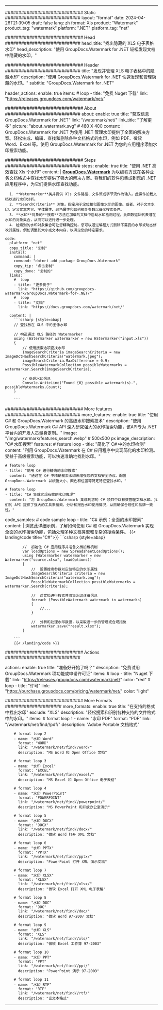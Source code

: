 
---
############################# Static ############################
layout: "format"
date:  2024-04-26T21:39:05
draft: false
lang: zh
format: Xls
product: "Watermark"
product_tag: "watermark"
platform: ".NET"
platform_tag: "net"

############################# Head ############################
head_title: "找出隐藏的 XLS 电子表格水印"
head_description: "使用 GroupDocs.Watermark for .NET 轻松发现文档中隐藏的水印。"

############################# Header ############################
title: "发现并管理 XLS 电子表格中的隐藏水印" 
description: "使用 GroupDocs.Watermark for .NET 快速发现和管理隐藏的水印。"
subtitle: "GroupDocs.Watermark for .NET" 

header_actions:
  enable: true
  items:
    #  loop
    - title: "免费 Nuget 下载"
      link: "https://releases.groupdocs.com/watermark/net/"
      
############################# About ############################
about:
    enable: true
    title: "获取信息 GroupDocs.Watermark for .NET"
    link: "/watermark/net/"
    link_title: "了解更多"
    picture: "about_watermark.svg" # 480 X 400
    content: |
       GroupDocs.Watermark for .NET 为使用 .NET 管理水印提供了全面的解决方案。轻松生成、编辑、查找和删除各种文档格式的水印，例如 PDF、微软 Word、Excel 等。使用 GroupDocs.Watermark for .NET 为您的应用程序添加水印搜索功能。

############################# Steps ############################
steps:
    enable: true
    title: "使用 .NET 高效查找 Xls 个水印"
    content: |
      **[GroupDocs.Watermark](https://products.groupdocs.com/watermark/net/)** 为以编程方式在各种业务文档格式中查找水印提供了强大的解决方案。将我们的软件包集成到您的 .NET 应用程序中，为它们提供水印查找功能。
      
      1. **Watermarker**类并提供 Xls 文件路径、文件流或字节流作为输入。此操作加载文档以进行水印分析。
      2. **SearchCriteria** 对象。指定用于定位相似图像水印的图像。或者，对于文本水印，定义文本内容、字体属性、颜色属性和其他相关参数以细化搜索条件。
      3. **水印**对象的**搜索**方法在加载的文档中启动水印检测过程。此函数返回代表潜在水印的对象集合，从而可以进行进一步处理。
      4. 检索到的水印对象集合可让您精确控制。您可以通过编程方式删除不需要的水印或动态修改其属性，例如调整其大小或文本内容，以满足您的特定要求。
   
    code:
      platform: "net"
      copy_title: "复制"
      install:
        command: |
        command: "dotnet add package GroupDocs.Watermark"
        copy_tip: "点击复制"
        copy_done: "复制的"
      links:
        #  loop
        - title: "更多例子"
          link: "https://github.com/groupdocs-watermark/GroupDocs.Watermark-for-.NET/"
        #  loop
        - title: "文档"
          link: "https://docs.groupdocs.com/watermark/net/"
          
      content: |
        ```csharp {style=abap}
        // 查找放在 XLS 中的图像水印

        // 构造通过 XLS 路径的 Watermarker
        using (Watermarker watermarker = new Watermarker("input.xls"))
        {
            // 使用搜索选项查找水印
            ImageSearchCriteria imageSearchCriteria = new ImageDctHashSearchCriteria("watermark.jpeg");
            imageSearchCriteria.MaxDifference = 0.9;
            PossibleWatermarkCollection possibleWatermarks = watermarker.Search(imageSearchCriteria);

            // 处理水印信息
            Console.WriteLine("Found {0} possible watermark(s).", possibleWatermarks.Count);
        }
        
        ```  

############################# More features ############################
more_features:
  enable: true
  title: "使用 C# 和 GroupDocs.Watermark 的高级水印搜索技术"
  description: "使用 GroupDocs.Watermark C# API 深入研究强大的水印搜索功能，该API专为 .NET 平台内的开发人员量身定制。"
  image: "/img/watermark/features_search.webp" # 500x500 px
  image_description: "C# 水印搜索"
  features:
    # feature loop
    - title: "简化了 C# 中的水印检测"
      content: "利用 GroupDocs.Watermark 在 C# 应用程序中实现简化的水印检测。受益于高级搜索功能，可以快速准确地找到水印。"

    # feature loop
    - title: "使用 C# 进行精确的水印搜索"
      content: "通过在 C# 中精确搜索水印来增强您的文档安全协议。配置 GroupDocs.Watermark 以根据大小、颜色和位置等特定特征查找水印。"

    # feature loop
    - title: "C# 集成实现有效的水印管理"
      content: "将 GroupDocs.Watermark 集成到您的 C# 项目中以有效管理文档水印。我们的 API 提供了强大的工具来搜索、分析和报告水印使用情况，从而确保合规性和品牌一致性。"
      
  code_samples:
    # code sample loop
    - title: "C# 示例：全面的水印搜索"
      content: |
        浏览此详细示例，了解如何使用 C# 和 GroupDocs.Watermark 实现全面的水印搜索功能，包括处理多种文档类型和复杂的搜索条件。
        {{< landing/code title="C#">}}
        ```csharp {style=abap}
        
            //  初始化 C# 应用程序并准备文档加载机制
            var loadOptions = new SpreadsheetLoadOptions();
            using (Watermarker watermarker = new Watermarker("source.xlsx", loadOptions))
            {
                //  设置搜索参数以定位特定的水印属性
                ImageSearchCriteria criteria = new ImageDctHashSearchCriteria("watermark.png");
                PossibleWatermarkCollection possibleWatermarks = watermarker.Search(criteria);

                //  对文档进行搜索并收集水印详细信息
                foreach (PossibleWatermark watermark in watermarks)
                {
                    //...
                }

                //  分析和处理水印数据，以采取进一步的管理或合规措施
                watermarker.save("result.xlsx");
            }

        ```
        {{< /landing/code >}}


############################# Actions ############################

actions:
  enable: true
  title: "准备好开始了吗？"
  description: "免费试用 GroupDocs.Watermark 项功能或申请许可证"
  items:
    #  loop
    - title: "Nuget 下载"
      link: "https://releases.groupdocs.com/watermark/net/"
      color: "red"
        #  loop
    - title: "许可"
      link: "https://purchase.groupdocs.com/pricing/watermark/net/"
      color: "light"


############################# More Formats #####################
more_formats:
    enable: true
    title: "在支持的格式中找出水印"
    exclude: "XLS"
    description: "轻松搜索和识别各种支持的文件格式中的水印。"
    items: 
        # format loop 1
        - name: "水印 PDF"
          format: "PDF"
          link: "/watermark/net/find//pdf/"
          description: "Adobe Portable 文档格式"

        # format loop 2
        - name: "水印 Word"
          format: "WORD"
          link: "/watermark/net/find//word/"
          description: "MS Word 和 Open Office 文档"
          
        # format loop 3
        - name: "水印 Excel"
          format: "EXCEL"
          link: "/watermark/net/find//excel/"
          description: "MS Excel 和 Open Office 电子表格"

        # format loop 4
        - name: "水印 PowerPoint"
          format: "POWERPOINT"
          link: "/watermark/net/find//powerpoint/"
          description: "MS PowerPoint 和开放办公室演示"

        # format loop 5
        - name: "水印 DOCX"
          format: "DOCX"
          link: "/watermark/net/find//docx/"
          description: "微软 Word 打开 XML 文档"
          
        # format loop 6
        - name: "水印 PPTX"
          format: "PPTX"
          link: "/watermark/net/find//pptx/"
          description: "PowerPoint 打开 XML 演示文稿"
          
        # format loop 7
        - name: "水印 XLSX"
          format: "XLSX"
          link: "/watermark/net/find//xlsx/"
          description: "微软 Excel 打开 XML 电子表格"

        # format loop 8
        - name: "水印 DOC"
          format: "DOC"
          link: "/watermark/net/find//doc/"
          description: "微软 Word 97-2007 文档"

        # format loop 9
        - name: "水印 XLS"
          format: "XLS"
          link: "/watermark/net/find//xls/"
          description: "微软 Excel 工作簿 97-2003"

        # format loop 10
        - name: "水印 PPT"
          format: "PPT"
          link: "/watermark/net/find//ppt/"
          description: "PowerPoint 演示 97-2003"

        # format loop 11
        - name: "水印 RTF"
          format: "RTF"
          link: "/watermark/net/find//rtf/"
          description: "富文本格式"

---